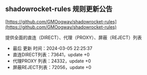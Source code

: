 ## shadowrocket-rules 规则更新公告

[https://github.com/GMOogway/shadowrocket-rules](https://github.com/GMOogway/shadowrocket-rules)

提供全面的直连（DIRECT）、代理（PROXY）、屏蔽（REJECT）列表
- 最后 更新 时间：2024-03-05 22:25:37
- 直连DIRECT列表：73641，update +0
- 代理PROXY 列表：24332，update +0
- 屏蔽REJECT列表：72056，update +0